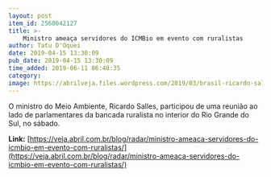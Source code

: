 ```yaml
---
layout: post
item_id: 2560042127
title: >-
    Ministro ameaça servidores do ICMBio em evento com ruralistas
author: Tatu D'Oquei
date: 2019-04-15 13:30:09
pub_date: 2019-04-15 13:30:09
time_added: 2019-06-11 06:48:35
category: 
image: https://abrilveja.files.wordpress.com/2019/03/brasil-ricardo-salles-25032019-01.jpg?quality=70&strip=info&w=680&h=453&crop=1
---
```


O ministro do Meio Ambiente, Ricardo Salles, participou de uma reunião ao lado de parlamentares da bancada ruralista no interior do Rio Grande do Sul, no sábado.

**Link:** [https://veja.abril.com.br/blog/radar/ministro-ameaca-servidores-do-icmbio-em-evento-com-ruralistas/](https://veja.abril.com.br/blog/radar/ministro-ameaca-servidores-do-icmbio-em-evento-com-ruralistas/)

